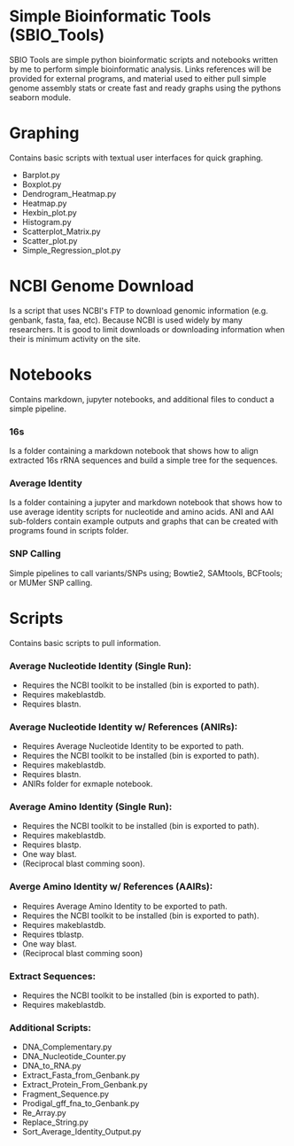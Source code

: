 # Simple Bioinformatic Tools (SBIO_Tools)
SBIO Tools are simple python bioinformatic scripts and notebooks written by me to perform simple bioinformatic analysis. Links references will be provided for external programs, and material used to either pull simple genome assembly stats or create fast and ready graphs using the pythons seaborn module.

# Graphing
Contains basic scripts with textual user interfaces for quick graphing.
* Barplot.py
* Boxplot.py
* Dendrogram_Heatmap.py
* Heatmap.py
* Hexbin_plot.py
* Histogram.py
* Scatterplot_Matrix.py
* Scatter_plot.py
* Simple_Regression_plot.py

# NCBI Genome Download
Is a script that uses NCBI's FTP to download genomic information (e.g. genbank, fasta, faa, etc). Because NCBI is used widely by many
researchers. It is good to limit downloads or downloading information when their is minimum activity on the site. 

# Notebooks
Contains markdown, jupyter notebooks, and additional files to conduct a simple pipeline.

### 16s
Is a folder containing a markdown notebook that shows how to align extracted 16s rRNA sequences and build a simple tree for the sequences.

### Average Identity
Is a folder containing a jupyter and markdown notebook that shows how to use average identity scripts for nucleotide and amino acids. ANI and AAI sub-folders contain example outputs and graphs that can be created with programs found in scripts folder.

### SNP Calling
Simple pipelines to call variants/SNPs using; Bowtie2, SAMtools, BCFtools; or MUMer SNP calling. 

# Scripts
Contains basic scripts to pull information.

### Average Nucleotide Identity (Single Run):
* Requires the NCBI toolkit to be installed (bin is exported to path).
* Requires makeblastdb.
* Requires blastn.
### Average Nucleotide Identity w/ References (ANIRs):
* Requires Average Nucleotide Identity to be exported to path.
* Requires the NCBI toolkit to be installed (bin is exported to path).
* Requires makeblastdb.
* Requires blastn.
* ANIRs folder for exmaple notebook.
### Average Amino Identity (Single Run):
* Requires the NCBI toolkit to be installed (bin is exported to path).
* Requires makeblastdb.
* Requires blastp.
* One way blast. 
* (Reciprocal blast comming soon).
### Averge Amino Identity w/ References (AAIRs):
* Requires Average Amino Identity to be exported to path.
* Requires the NCBI toolkit to be installed (bin is exported to path).
* Requires makeblastdb.
* Requires tblastp.
* One way blast. 
* (Reciprocal blast comming soon)
### Extract Sequences:
* Requires the NCBI toolkit to be installed (bin is exported to path).
* Requires makeblastdb.
### Additional Scripts:
* DNA_Complementary.py
* DNA_Nucleotide_Counter.py
* DNA_to_RNA.py
* Extract_Fasta_from_Genbank.py
* Extract_Protein_From_Genbank.py
* Fragment_Sequence.py
* Prodigal_gff_fna_to_Genbank.py
* Re_Array.py
* Replace_String.py
* Sort_Average_Identity_Output.py
